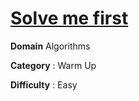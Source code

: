 # [Solve me first](https://www.hackerrank.com/challenges/solve-me-first/problem)

**Domain** Algorithms

**Category** : Warm Up

**Difficulty** : Easy
